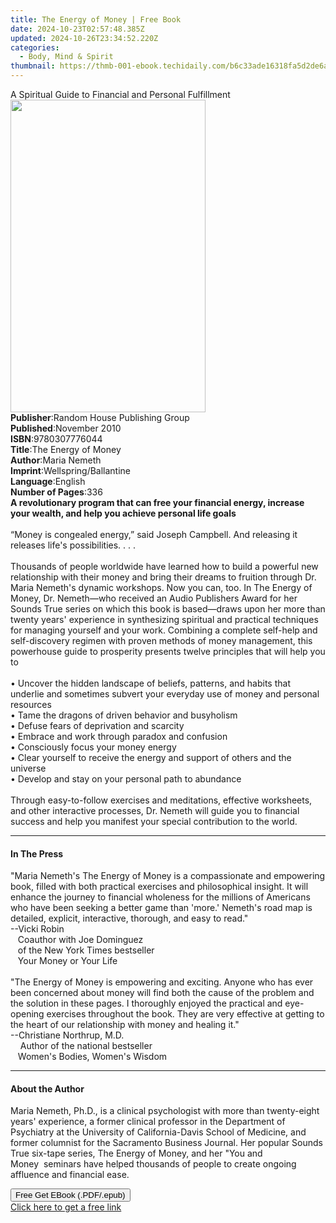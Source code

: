 ```yaml
---
title: The Energy of Money | Free Book
date: 2024-10-23T02:57:48.385Z
updated: 2024-10-26T23:34:52.220Z
categories:
  - Body, Mind & Spirit
thumbnail: https://thmb-001-ebook.techidaily.com/b6c33ade16318fa5d2de6a70431120d495be4dcd475c7c929eaad6fc4da6eeaa.jpg
---
```

<main id="book-container">
  <div class="flex flex-col">
    <div class="book-brief flex-1 py-6 px-4 sm:p-6 md:py-10 md:px-8">
      <!-- brief-->
      <div class="book-brief-main">
        A Spiritual Guide to Financial and Personal Fulfillment
      </div>
    </div>
    <div
      class="book-meta-info flex-1 grid gap-4 col-start-1 col-end-3 row-start-1 sm:mb-6 sm:grid-cols-4 lg:gap-6 lg:col-start-2 lg:row-end-6 lg:row-span-6 lg:mb-0"
    >
      <div
        class="book-meta-info-left place-content-center mt-4 p-4 text-sm leading-6 col-start-2 col-span-2 dark:text-slate-400"
      >
        <img
          class="w-full h-500 object-cover rounded-lg sm:h-255 sm:col-span-2 lg:col-span-full"
          src="https://img-001-ebook.techidaily.com/0b04358911b75b7c138fd2426b3fb9ea5f87460b4177a40dc51f8795536a5aed.jpg"
          alt=""
          width="312"
          height="500"
        />
      </div>
      <div
        class="book-meta-info-right mt-2 col-start-1 row-start-2 col-span-3 self-center"
      >
        <!-- meta data  -->
        <div class="flex flex-col px-4 md:px-8">
          <div class="flex-1">
            <strong>Publisher</strong>:<span class="px-2"
              >Random House Publishing Group</span
            >
          </div>
          <div class="flex-1">
            <strong>Published</strong>:<span class="px-2">November 2010</span>
          </div>
          <div class="flex-1">
            <strong>ISBN</strong>:<span class="px-2">9780307776044</span>
          </div>
          <div class="flex-1">
            <strong>Title</strong>:<span class="px-2">The Energy of Money</span>
          </div>
          <div class="flex-1">
            <strong>Author</strong>:<span class="px-2">Maria Nemeth</span>
          </div>
          <div class="flex-1">
            <strong>Imprint</strong>:<span class="px-2"
              >Wellspring/Ballantine</span
            >
          </div>
          <div class="flex-1">
            <strong>Language</strong>:<span class="px-2">English</span>
          </div>
          <div class="flex-1">
            <strong>Number of Pages</strong>:<span class="px-2">336</span>
          </div>
        </div>
      </div>
    </div>
    <div class="book-description flex-1 py-6 px-4 sm:p-6 md:py-10 md:px-8">
      <div class="book-description-main">
        <div accordion-content="" id="description">
          <b
            >A revolutionary program that can free your financial energy,
            increase your wealth, and help you achieve personal life goals</b
          ><br />&nbsp;<br />“Money is congealed energy,” said Joseph Campbell.
          And releasing it releases life's possibilities. . . .<br /><br />Thousands
          of people worldwide have learned how to build a powerful new
          relationship with their money and bring their dreams to fruition
          through Dr. Maria Nemeth's dynamic workshops. Now you can, too. In The
          Energy of Money, Dr. Nemeth—who received an Audio Publishers Award for
          her Sounds True series on which this book is based—draws upon her more
          than twenty years' experience in synthesizing spiritual and practical
          techniques for managing yourself and your work. Combining a complete
          self-help and self-discovery regimen with proven methods of money
          management, this powerhouse guide to prosperity presents twelve
          principles that will help you to<br /><br />• Uncover the hidden
          landscape of beliefs, patterns, and habits that underlie and sometimes
          subvert your everyday use of money and personal resources<br />• Tame
          the dragons of driven behavior and busyholism<br />• Defuse fears of
          deprivation and scarcity<br />• Embrace and work through paradox and
          confusion<br />• Consciously focus your money energy<br />• Clear
          yourself to receive the energy and support of others and the
          universe<br />• Develop and stay on your personal path to abundance<br /><br />Through
          easy-to-follow exercises and meditations, effective worksheets, and
          other interactive processes, Dr. Nemeth will guide you to financial
          success and help you manifest your special contribution to the world.
        </div>
        <div class="accordion-fader"></div>
      </div>
    </div>
    <div class="book-excerpts flex-1 py-6 px-4 sm:p-6 md:py-10 md:px-8">
      <!-- excerpts-->
      <div class="book-excerpts-main">
        <hr />
        <h4 class="placeholder placeholder-heading">
          <span>In The Press</span>
        </h4>
        <p>
          "Maria Nemeth's The Energy of Money is a compassionate and empowering
          book, filled with both practical exercises and philosophical insight.
          It will enhance the journey to financial wholeness for the millions of
          Americans who have been seeking a better game than 'more.' Nemeth's
          road map is detailed, explicit, interactive, thorough, and easy to
          read."<br />--Vicki Robin<br />&nbsp;&nbsp; Coauthor with Joe
          Dominguez <br />&nbsp;&nbsp; of the New York Times bestseller<br />&nbsp;&nbsp;
          Your Money or Your Life<br /><br />"The Energy of Money is empowering
          and exciting. Anyone who has ever been concerned about money will find
          both the cause of the problem and the solution in these pages. I
          thoroughly enjoyed the practical and eye-opening exercises throughout
          the book. They are very effective at getting to the heart of our
          relationship with money and healing it."<br />--Christiane Northrup,
          M.D.<br />&nbsp;&nbsp;&nbsp;&nbsp;Author of the national bestseller<br />&nbsp;&nbsp;
          Women's Bodies, Women's Wisdom
        </p>
      </div>
    </div>
    <div class="book-about-author flex-1 py-6 px-4 sm:p-6 md:py-10 md:px-8">
      <!-- about author-->
      <div class="book-main-author-main">
        <hr />
        <h4 class="placeholder placeholder-heading">
          <span>About the Author</span>
        </h4>
        <p>
          Maria Nemeth, Ph.D., is a clinical psychologist with more than
          twenty-eight years' experience, a former clinical professor in the
          Department of Psychiatry at the University of California-Davis School
          of Medicine, and former columnist for the Sacramento Business Journal.
          Her popular Sounds True six-tape series, The Energy of Money, and her
          "You and Money&nbsp;&nbsp;seminars have helped thousands of people to
          create ongoing affluence and financial ease.
        </p>
      </div>
    </div>
    <div class="book-free-get flex-1 py-6 px-4 sm:p-6 md:py-10 md:px-8">
      <button
        id="btn-free-get"
        class="bg-blue-500 hover:bg-blue-700 text-white font-bold py-2 px-4 rounded"
      >
        Free Get EBook (.PDF/.epub)
      </button>
      <div id="countdown-display" class="px-2 text-lg mt-2"></div>
      <a
        id="free-link"
        class="hidden bg-blue-500 hover:bg-blue-700 text-white font-bold py-2 px-4 rounded"
        href="https://www.ebooks.com/en-us/book/570034/the-energy-of-money/maria-nemeth/"
        target="_blank"
        >Click here to get a free link</a
      >
    </div>
    <script>
      let countdownTime = 0;
      let countdownInterval = null;
      document
        .getElementById('btn-free-get')
        .addEventListener('click', startCountdown);
      function startCountdown() {
        countdownTime = new Date().getTime() + 60000 * 3;
        countdownInterval = setInterval(updateCountdown, 1000);
        document.getElementById('btn-free-get').disabled = true;
        document
          .getElementById('btn-free-get')
          .classList.add('bg-gray-500', 'cursor-not-allowed');
      }
      function updateCountdown() {
        let currentTime = new Date().getTime();
        let timeLeft = countdownTime - currentTime;
        let secondsLeft = Math.floor(timeLeft / 1000);
        document.getElementById('countdown-display').innerHTML =
          `Remaining time: ${secondsLeft} seconds.`;
        if (secondsLeft <= 0) {
          clearInterval(countdownInterval);
          document.getElementById('btn-free-get').classList.add('hidden');
          document.getElementById('free-link').classList.remove('hidden');
          document.getElementById('countdown-display').innerHTML = '';
        }
      }
    </script>
  </div>
</main>

<ins class="adsbygoogle"
      style="display:block"
      data-ad-client="ca-pub-7571918770474297"
      data-ad-slot="8358498916"
      data-ad-format="auto"
      data-full-width-responsive="true"></ins>
    